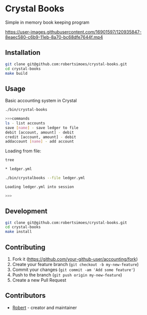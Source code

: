 # Crystal Books

Simple in memory book keeping program

https://user-images.githubusercontent.com/16901597/120935847-8eaec580-c6b9-11eb-8a70-bc68dfe7644f.mp4

## Installation

```bash
git clone git@github.com:robertsimoes/crystal-books.git
cd crystal-books
make build
```

## Usage

Basic accounting system in Crystal 

```bash
./bin/crystal-books

>>>commands
ls - list accounts
save [name] - save ledger to file
debit [account, amount] - debit
credit [account, amount] - debit
addaccount [name] - add account

```

Loading from file:
```bash
tree 

* ledger.yml
```

```bash
./bin/crystalbooks --file ledger.yml

Loading ledger.yml into session

>>>
```
## Development

```bash
git clone git@github.com:robertsimoes/crystal-books.git
cd crystal-books
make install
```

## Contributing

1. Fork it (<https://github.com/your-github-user/accounting/fork>)
2. Create your feature branch (`git checkout -b my-new-feature`)
3. Commit your changes (`git commit -am 'Add some feature'`)
4. Push to the branch (`git push origin my-new-feature`)
5. Create a new Pull Request

## Contributors

- [Robert](https://github.com/robertsimoes) - creator and maintainer

